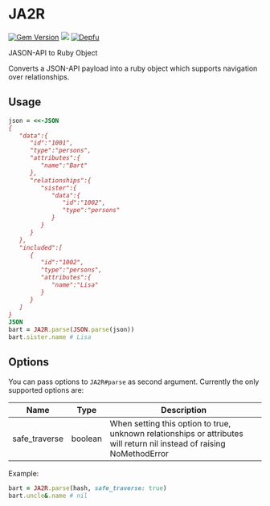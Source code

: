 # JA2R

[![Gem Version](https://badge.fury.io/rb/ja2r.svg)](https://badge.fury.io/rb/ja2r)
![](https://github.com/mkon/ja2r/workflows/Test/badge.svg?branch=main)
[![Depfu](https://badges.depfu.com/badges/c63f1c5b6394bba4eb73d3b1063cc0be/overview.svg)](https://depfu.com/github/mkon/ja2r?project_id=5963)

JASON-API to Ruby Object

Converts a JSON-API payload into a ruby object which supports navigation over relationships.

## Usage

```ruby
json = <<-JSON
{
   "data":{
      "id":"1001",
      "type":"persons",
      "attributes":{
         "name":"Bart"
      },
      "relationships":{
         "sister":{
            "data":{
               "id":"1002",
               "type":"persons"
            }
         }
      }
   },
   "included":[
      {
         "id":"1002",
         "type":"persons",
         "attributes":{
            "name":"Lisa"
         }
      }
   ]
}
JSON
bart = JA2R.parse(JSON.parse(json))
bart.sister.name # Lisa
```

## Options

You can pass options to `JA2R#parse` as second argument. Currently the only supported options are:

| Name          | Type    | Description                                                                                                            |
|---------------|---------|------------------------------------------------------------------------------------------------------------------------|
| safe_traverse | boolean | When setting this option to true, unknown relationships or attributes will return nil instead of raising NoMethodError |

Example:

```ruby
bart = JA2R.parse(hash, safe_traverse: true)
bart.uncle&.name # nil
```
